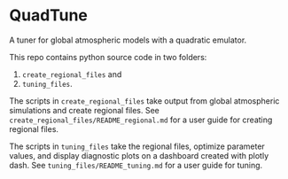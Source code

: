 # QuadTune
A tuner for global atmospheric models with a quadratic emulator.

This repo contains python source code in two folders: 
1) `create_regional_files` and 
2) `tuning_files`.

The scripts in `create_regional_files` take output from 
global atmospheric simulations and create regional files.
See `create_regional_files/README_regional.md` for a
user guide for creating regional files.

The scripts in `tuning_files` take the regional files,
optimize parameter values, and display diagnostic plots
on a dashboard created with plotly dash.
See `tuning_files/README_tuning.md` for a user guide for tuning.